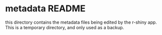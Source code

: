 # metadata README

this directory contains the metadata files being edited by the r-shiny app.
This is a temporary directory, and only used as a backup.